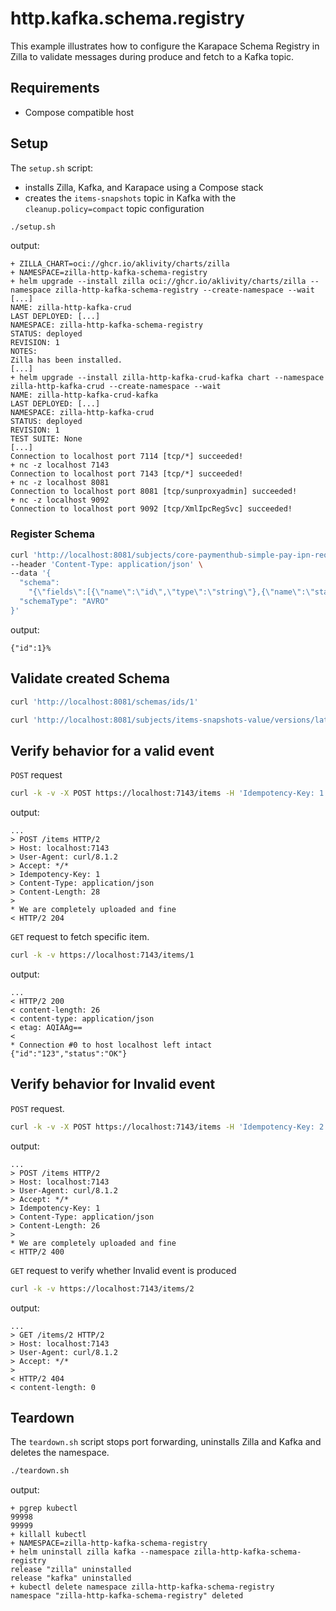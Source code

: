 # http.kafka.schema.registry

This example illustrates how to configure the Karapace Schema Registry in Zilla to validate messages during produce and fetch to a Kafka topic.

## Requirements

- Compose compatible host

## Setup

The `setup.sh` script:

- installs Zilla, Kafka, and Karapace using a Compose stack
- creates the `items-snapshots` topic in Kafka with the `cleanup.policy=compact` topic configuration

```bash
./setup.sh
```

output:

```text
+ ZILLA_CHART=oci://ghcr.io/aklivity/charts/zilla
+ NAMESPACE=zilla-http-kafka-schema-registry
+ helm upgrade --install zilla oci://ghcr.io/aklivity/charts/zilla --namespace zilla-http-kafka-schema-registry --create-namespace --wait [...]
NAME: zilla-http-kafka-crud
LAST DEPLOYED: [...]
NAMESPACE: zilla-http-kafka-schema-registry
STATUS: deployed
REVISION: 1
NOTES:
Zilla has been installed.
[...]
+ helm upgrade --install zilla-http-kafka-crud-kafka chart --namespace zilla-http-kafka-crud --create-namespace --wait
NAME: zilla-http-kafka-crud-kafka
LAST DEPLOYED: [...]
NAMESPACE: zilla-http-kafka-crud
STATUS: deployed
REVISION: 1
TEST SUITE: None
[...]
Connection to localhost port 7114 [tcp/*] succeeded!
+ nc -z localhost 7143
Connection to localhost port 7143 [tcp/*] succeeded!
+ nc -z localhost 8081
Connection to localhost port 8081 [tcp/sunproxyadmin] succeeded!
+ nc -z localhost 9092
Connection to localhost port 9092 [tcp/XmlIpcRegSvc] succeeded!
```

### Register Schema

```bash
curl 'http://localhost:8081/subjects/core-paymenthub-simple-pay-ipn-request-value/versions' \
--header 'Content-Type: application/json' \
--data '{
  "schema":
    "{\"fields\":[{\"name\":\"id\",\"type\":\"string\"},{\"name\":\"status\",\"type\":\"string\"}],\"name\":\"Event\",\"namespace\":\"io.aklivity.example\",\"type\":\"record\"}",
  "schemaType": "AVRO"
}'
```

output:

```text
{"id":1}%
```

## Validate created Schema

```bash
curl 'http://localhost:8081/schemas/ids/1'
```

```bash
curl 'http://localhost:8081/subjects/items-snapshots-value/versions/latest'
```

## Verify behavior for a valid event

`POST` request

```bash
curl -k -v -X POST https://localhost:7143/items -H 'Idempotency-Key: 1'  -H 'Content-Type: application/json' -d '{"id": "123","status": "OK"}'
```

output:

```text
...
> POST /items HTTP/2
> Host: localhost:7143
> User-Agent: curl/8.1.2
> Accept: */*
> Idempotency-Key: 1
> Content-Type: application/json
> Content-Length: 28
>
* We are completely uploaded and fine
< HTTP/2 204
```

`GET` request to fetch specific item.

```bash
curl -k -v https://localhost:7143/items/1
```

output:

```text
...
< HTTP/2 200
< content-length: 26
< content-type: application/json
< etag: AQIAAg==
<
* Connection #0 to host localhost left intact
{"id":"123","status":"OK"}
```

## Verify behavior for Invalid event

`POST` request.

```bash
curl -k -v -X POST https://localhost:7143/items -H 'Idempotency-Key: 2'  -H 'Content-Type: application/json' -d '{"id": 123,"status": "OK"}'
```

output:

```text
...
> POST /items HTTP/2
> Host: localhost:7143
> User-Agent: curl/8.1.2
> Accept: */*
> Idempotency-Key: 1
> Content-Type: application/json
> Content-Length: 26
>
* We are completely uploaded and fine
< HTTP/2 400
```

`GET` request to verify whether Invalid event is produced

```bash
curl -k -v https://localhost:7143/items/2
```

output:

```text
...
> GET /items/2 HTTP/2
> Host: localhost:7143
> User-Agent: curl/8.1.2
> Accept: */*
>
< HTTP/2 404
< content-length: 0
```

## Teardown

The `teardown.sh` script stops port forwarding, uninstalls Zilla and Kafka and deletes the namespace.

```bash
./teardown.sh
```

output:

```text
+ pgrep kubectl
99998
99999
+ killall kubectl
+ NAMESPACE=zilla-http-kafka-schema-registry
+ helm uninstall zilla kafka --namespace zilla-http-kafka-schema-registry
release "zilla" uninstalled
release "kafka" uninstalled
+ kubectl delete namespace zilla-http-kafka-schema-registry
namespace "zilla-http-kafka-schema-registry" deleted
```
